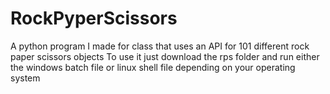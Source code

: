 # RockPyperScissors
A python program I made for class that uses an API for 101 different rock paper scissors objects
To use it just download the rps folder and run either the windows batch file or linux shell file depending on your operating system
